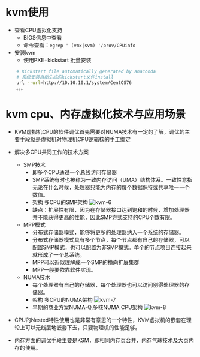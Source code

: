# kvm使用
* 查看CPU虚拟化支持
  * BIOS信息中查看
  * 命令查看：`egrep ' (vmx|svm) '/prov/CPUinfo`
* 安装kvm
  * 使用PXE+kickstart 批量安装
```bash
    # Kickstart file automatically generated by anaconda
    # 系统安装自动生成的kickstart文件install
    url --url=http://10.10.10.1/system/CentOS76
    。。。
```

# kvm cpu、内存虚拟化技术与应用场景

* KVM虚拟机CPU的软件调优首先需要对NUMA技术有一定的了解，调优的主要手段就是虚拟机对物理机CPU逻辑核的手工绑定

* 解决多CPU共同工作的技术方案
  * SMP技术
    * 即多个CPU通过一个总线访问存储器
    * SMP系统有时也被称为一致内存访问（UMA）结构体系。一致性意指无论在什么时候，处理器只能为内存的每个数据保持或共享唯一一个数值。
    * 架构 多CPU的SMP架构
  ![kvm-6](https://heh-1300576495.cos.ap-chengdu.myqcloud.com/assets/kvm/kvm-6.jpg)
    * 缺点：扩展性有限，因为在存储器接口达到饱和的时候，增加处理器并不能获得更高的性能，因此SMP方式支持的CPU个数有限。
  * MPP模式
    * 分布式存储器模式，能够将更多的处理器纳入一个系统的存储器。
    * 分布式存储器模式具有多个节点，每个节点都有自己的存储器，可以配置SMP模式，也可以配置为非SMP模式。单个的节点项目连接起来就形成了一个总系统。
    * MPP可以近似理解成一个SMP的横向扩展集群
    * MPP一般要依靠软件实现。
  * NUMA技术
    * 每个处理器有自己的存储器，每个处理器也可以访问别得处理器的存储器。
    * 架构 多CPU的NUMA架构
  ![kvm-7](https://heh-1300576495.cos.ap-chengdu.myqcloud.com/assets/kvm/kvm-7.jpg)
    * 早期的商业方案NUMA-Q,多核NUMA CPU架构
  ![kvm-8](https://heh-1300576495.cos.ap-chengdu.myqcloud.com/assets/kvm/kvm-8.jpg)

* CPU的Nested特性使用也是非常有意思的一个特性，KVM虚拟机的嵌套在理论上可以无线层地嵌套下去，只要物理机的性能足够。

* 内存方面的调优手段主要是KSM，即相同内存页合并，内存气球技术及大页内存的使用。